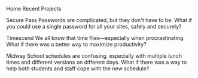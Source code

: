 Home
Recent Projects

Secure Pass
Passwords are complicated, but they don't have to be. What if you could use a single password for all your sites, safely and securely?


Timescend
We all know that time flies—especially when procrastinating. What if there was a better way to maximize productivity?


Midway
School schedules are confusing, especially with multiple lunch times and different versions on different days. What if there was a way to help both students and staff cope with the new schedule?
